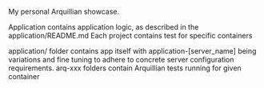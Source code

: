 My personal Arquillian showcase.

Application contains application logic, as described in the application/README.md
Each project contains test for specific containers

application/ folder contains app itself with application-[server_name] being variations and fine tuning to adhere to concrete server configuration requirements.
arq-xxx folders contain Arquillian tests running for given container
